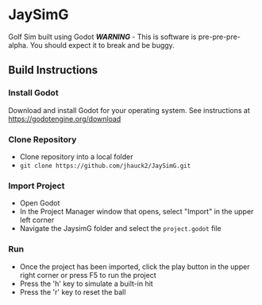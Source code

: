 # JaySimG
Golf Sim built using Godot
***WARNING*** - This is software is pre-pre-pre-alpha. You should expect it to break and be buggy.  

## Build Instructions
### Install Godot
Download and install Godot for your operating system. See instructions at https://godotengine.org/download

### Clone Repository
- Clone repository into a local folder
- `git clone https://github.com/jhauck2/JaySimG.git`

### Import Project
- Open Godot
- In the Project Manager window that opens, select "Import" in the upper left corner
- Navigate the JaysimG folder and select the `project.godot` file

### Run
- Once the project has been imported, click the play button in the upper right corner or press F5 to run the project
- Press the 'h' key to simulate a built-in hit
- Press the 'r' key to reset the ball
